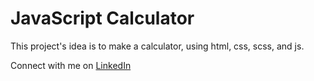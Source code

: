 # JavaScript Calculator
<p>This project's idea is to make a calculator,  using html, css, scss, and js.</p>

Connect with me on [LinkedIn](https://www.linkedin.com/in/pabllo-cristian-f-a926062b3)